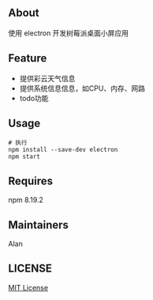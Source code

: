 ## About
使用 electron 开发树莓派桌面小屏应用

## Feature
* 提供彩云天气信息
* 提供系统信息信息，如CPU、内存、网路
* todo功能

## Usage
```
# 执行
npm install --save-dev electron
npm start
```

## Requires
npm 8.19.2

## Maintainers
Alan

## LICENSE
[MIT License](https://github.com/joanbabyfet/electron_life/blob/master/LICENSE)
